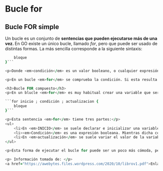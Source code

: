 <h1>Bucle for</h1>

<h2>Bucle FOR simple</h2>

<p>Un bucle es un conjunto de <strong>sentencias que pueden ejecutarse más de una vez. </strong> En GO existe un único bucle, llamado <em>for</em>, pero que puede ser usado de distintas formas. La más sencilla corresponde a la siguiente sintaxis: </p>

```for condición {
    bloque
}```

<p>Donde <em>condición</em> es un valor booleano, o cualquier expresión que devuelva un valor booleano. EL bloque se escribe entre llaves y se suele indentar para mejorar la lectura del código.</p>

<p>En un bucle <em>for</em> se comprueba la condición. Si esta resulta ser <em>TRUE</em> se ejecuta el código situado entre las llaves. Cuando se termina de ejecutar el bloque el flujo del programa vuelve al inicio del bucle for y todo se repite hasta que la condición se hace <em>FALSE.</em> En ese momento no se ejecuta el bloque y el flujo del programa sigue con la siguiente instrucción programada.</p>

<h3>Bucle FOR compuesto</h3>
<p>En un blucle <em>for</em> es muy habitual crear una variable que servirá de contador y que se define justamente antes de entrar en el bucle. También es muy habitual actualizar dicha variable al terminar de ejecutar todas las sentencias del bloque. Por ello los diseñadores de Go crearon otra forma de utilizar el bucle <em>for</em>, que tiene la siguiente sintaxis.</p>

```for inicio ; condición ; actualizacion {
    bloque
}```

<p>Esta sentencia <em>for</em> tiene tres partes:</p>
<ul>
    <li>En <em>INICIO</em> se suele declarar e inicializar una variable que solamente se puede usar dentro del bucle.</li>
    <li><em>Condición</em> es una expresión booleana. Mientras dicha condición sea true el bloque se estará ejecutando.</li>
    <li>En <em>actualización</em> se suele variar el valor de la variable que hemos definido en <em>inicio</em></li>
</ul>

<p>Esta forma de ejecutar el bucle for puede ser un poco más cómoda, pero su funcionamiento es exactamente igual al for simple.</p>

<p> Información tomada de: </p>
<a href="https://awebytes.files.wordpress.com/2020/10/librov1.pdf">Enlace aquí.</a>